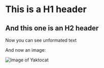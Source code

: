 # This is a H1 header
## And this one is an H2 header
Now you can see unformated text

And now an  image:

![Image of Yaktocat](https://octodex.github.com/images/yaktocat.png)

